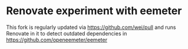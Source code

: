 # Renovate experiment with eemeter

This fork is regularly updated via https://github.com/wei/pull and runs Renovate in it to detect
outdated dependencies in https://github.com/openeemeter/eemeter
